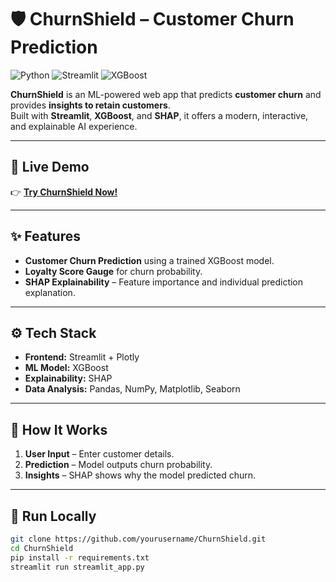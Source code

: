 # 🛡 **ChurnShield – Customer Churn Prediction**

![Python](https://img.shields.io/badge/Python-3.9+-blue?logo=python)
![Streamlit](https://img.shields.io/badge/Streamlit-Cloud-red?logo=streamlit)
![XGBoost](https://img.shields.io/badge/ML-XGBoost-green)

**ChurnShield** is an ML-powered web app that predicts **customer churn** and provides **insights to retain customers**.  
Built with **Streamlit**, **XGBoost**, and **SHAP**, it offers a modern, interactive, and explainable AI experience.

---

## 🚀 **Live Demo**
👉 [**Try ChurnShield Now!**](https://churnshieldbynishi.streamlit.app/)  

---

## ✨ **Features**
- **Customer Churn Prediction** using a trained XGBoost model.
- **Loyalty Score Gauge** for churn probability.
- **SHAP Explainability** – Feature importance and individual prediction explanation.

---

## ⚙️ **Tech Stack**
- **Frontend:** Streamlit + Plotly
- **ML Model:** XGBoost
- **Explainability:** SHAP
- **Data Analysis:** Pandas, NumPy, Matplotlib, Seaborn

---

## 🧠 **How It Works**
1. **User Input** – Enter customer details.
2. **Prediction** – Model outputs churn probability.
3. **Insights** – SHAP shows why the model predicted churn.

---

## 🔧 **Run Locally**
```bash
git clone https://github.com/yourusername/ChurnShield.git
cd ChurnShield
pip install -r requirements.txt
streamlit run streamlit_app.py
